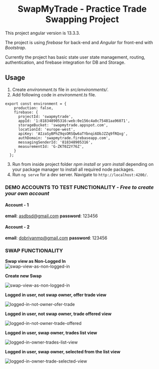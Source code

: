 <h1 style="text-align: center;">SwapMyTrade - Practice Trade Swapping Project</h1>

This project angular version is 13.3.3.

The project is using _firebase_ for back-end and _Angular_ for front-end with _Bootstrap_.

Currently the project has basic state user state management, routing, authentication, and firebase integration for DB and Storage.



## Usage

1. Create _environment.ts_ file in _src/environments/_.
2. Add following code in _environment.ts_ file.

```
export const environment = {
    production: false,
    firebase: {
      projectId: 'swapmytrade',
      appId: '1:818348905316:web:0e156c4a0c75481aa96071',
      storageBucket: 'swapmytrade.appspot.com',
      locationId: 'europe-west',
      apiKey: 'AIzaSyBPhZ9qsORSQw6aTYbnqi6DbJZZq9fRQxg',
      authDomain: 'swapmytrade.firebaseapp.com',
      messagingSenderId: '818348905316',
      measurementId: 'G-ZKT0Z2Y76Z',
    }
  };
```
3. Run from inside project folder _npm install_ or _yarn install_ depending on your package manager to install all required node packages.
4. Run `ng serve` for a dev server. Navigate to `http://localhost:4200/`.

### DEMO ACCOUNTS TO TEST FUNCTIONALITY - _Free to create your own account_
#### Account - 1
**email**: asdbsd@gmail.com
**password**:  123456
#### Account - 2
**email**: dobriyanmp@gmail.com
**password**:  123456

### SWAP FUNCTIONALITY

**Swap view as Non-Logged In**
<br/>
![swap-view-as-non-logged-in](https://i.ibb.co/BsBj6cS/non-logged-in.png)


**Create new Swap**
<br/>

![swap-view-as-non-logged-in](https://i.ibb.co/gvJXxLN/add-swap.png)


**Logged in user, not swap owner, offer trade view**
<br/>

![logged-in-not-owner-ofer-trade](https://i.ibb.co/1rG0g2w/not-swap-owner-offer-trade.png)


**Logged in user, not swap owner, trade offered view**
<br/>

![logged-in-not-owner-trade-offered](https://i.ibb.co/4RzWZXv/not-swap-owner-trade-offer.png)


**Logged in user, swap owner, trades list view**
<br/>

![logged-in-owner-trades-list-view](https://i.ibb.co/z8V4m3q/swap-owner-trades.png)


**Logged in user, swap owner, selected from the list view**
<br/>

![logged-in-owner-trade-selected-view](https://i.ibb.co/MR48DfF/swap-owner-on-trade-select.png)









